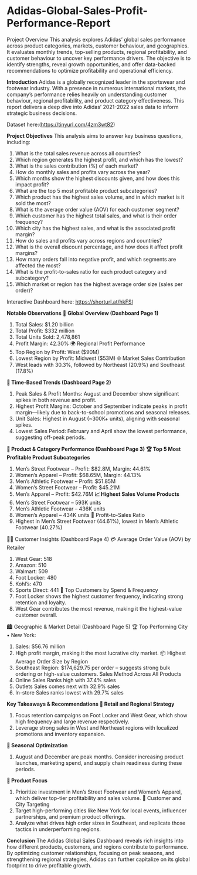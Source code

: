 # Adidas-Global-Sales-Profit-Performance-Report
Project Overview
This analysis explores Adidas’ global sales performance across product categories, markets, customer behaviour, and geographies. It evaluates monthly trends, top-selling products, regional profitability, and customer behaviour to uncover key performance drivers. The objective is to identify strengths, reveal growth opportunities, and offer data-backed recommendations to optimize profitability and operational efficiency.

**Introduction**
Adidas is a globally recognized leader in the sportswear and footwear industry. With a presence in numerous international markets, the company’s performance relies heavily on understanding customer behaviour, regional profitability, and product category effectiveness. This report delivers a deep dive into Adidas’ 2021-2022 sales data to inform strategic business decisions.

Dataset here:(https://tinyurl.com/4zm3wt82)

**Project Objectives**
This analysis aims to answer key business questions, including:
1.	What is the total sales revenue across all countries?
2.	Which region generates the highest profit, and which has the lowest? 
3.	What is the sales contribution (%) of each market? 
4.	How do monthly sales and profits vary across the year? 
5.	Which months show the highest discounts given, and how does this impact profit? 
6.	What are the top 5 most profitable product subcategories? 
7.	Which product has the highest sales volume, and in which market is it sold the most? 
8.	What is the average order value (AOV) for each customer segment? 
9.	Which customer has the highest total sales, and what is their order frequency? 
10.	Which city has the highest sales, and what is the associated profit margin? 
11.	How do sales and profits vary across regions and countries? 
12.	What is the overall discount percentage, and how does it affect profit margins? 
13.	How many orders fall into negative profit, and which segments are affected the most? 
14.	What is the profit-to-sales ratio for each product category and subcategory? 
15.	Which market or region has the highest average order size (sales per order)?

Interactive Dashboard here: https://shorturl.at/hkFSl

**Notable Observations**
📍 **Global Overview (Dashboard Page 1)**
1.	Total Sales: $1.20 billion
2.	Total Profit: $332 million
3.	Total Units Sold: 2,478,861
4.	Profit Margin: 42.30%
🌍 Regional Profit Performance
1.	Top Region by Profit: West ($90M)
2.	Lowest Region by Profit: Midwest ($53M)
🌐 Market Sales Contribution
1.	West leads with 30.3%, followed by Northeast (20.9%) and Southeast (17.8%)

**📅 Time-Based Trends (Dashboard Page 2)**
1.	Peak Sales & Profit Months: August and December show significant spikes in both revenue and profit.
2.	Highest Profit Margins: October and September indicate peaks in profit margin—likely due to back-to-school promotions and seasonal releases.
3.	Unit Sales: Highest in August (~300K+ units), aligning with seasonal spikes.
4.	Lowest Sales Period: February and April show the lowest performance, suggesting off-peak periods.

**👟 Product & Category Performance (Dashboard Page 3)
🏆 Top 5 Most Profitable Product Subcategories**
1.	Men’s Street Footwear – Profit: $82.8M, Margin: 44.61%
2.	Women’s Apparel – Profit: $68.65M, Margin: 44.13%
3.	Men’s Athletic Footwear – Profit: $51.85M
4.	Women’s Street Footwear – Profit: $45.21M
5.	Men’s Apparel – Profit: $42.76M
**📈 Highest Sales Volume Products**
1.	Men’s Street Footwear – 593K units
2.	Men’s Athletic Footwear – 436K units
3.	Women’s Apparel – 434K units
🚩 Profit-to-Sales Ratio
1.	Highest in Men’s Street Footwear (44.61%), lowest in Men’s Athletic Footwear (40.27%)



🧍‍♂️ Customer Insights (Dashboard Page 4)
💳 Average Order Value (AOV) by Retailer
1.	West Gear: 518
2.	Amazon: 510
3.	Walmart: 509
4.	Foot Locker: 480
5.	Kohl’s: 470
6.	Sports Direct: 441
🔁 Top Customers by Spend & Frequency
1.	Foot Locker shows the highest customer frequency, indicating strong retention and loyalty.
2.	West Gear contributes the most revenue, making it the highest-value customer overall.

🏙️ Geographic & Market Detail (Dashboard Page 5)
🏆 Top Performing City
•	New York:
1.	Sales: $56.76 million
2.	High profit margin, making it the most lucrative city market.
📦 Highest Average Order Size by Region
1.	Southeast Region: $174,629.75 per order – suggests strong bulk ordering or high-value customers.
Sales Method Across All Products
1.	Online Sales Ranks high with 37.4% sales
2.	Outlets Sales comes next with 32.9% sales
3.	In-store Sales ranks lowest with 29.7% sales

**Key Takeaways & Recommendations
🎯 Retail and Regional Strategy**
1.	Focus retention campaigns on Foot Locker and West Gear, which show high frequency and large revenue respectively.
2.	Leverage strong sales in West and Northeast regions with localized promotions and inventory expansion.
   
**📆 Seasonal Optimization**
1.	August and December are peak months. Consider increasing product launches, marketing spend, and supply chain readiness during these periods.

**👟 Product Focus**
1.	Prioritize investment in Men’s Street Footwear and Women’s Apparel, which deliver top-tier profitability and sales volume.
📍 Customer and City Targeting
1.	Target high-performing cities like New York for local events, influencer partnerships, and premium product offerings.
2.	Analyze what drives high order sizes in Southeast, and replicate those tactics in underperforming regions.

**Conclusion**
The Adidas Global Sales Dashboard reveals rich insights into how different products, customers, and regions contribute to performance. By optimizing customer relationships, focusing on peak seasons, and strengthening regional strategies, Adidas can further capitalize on its global footprint to drive profitable growth.
